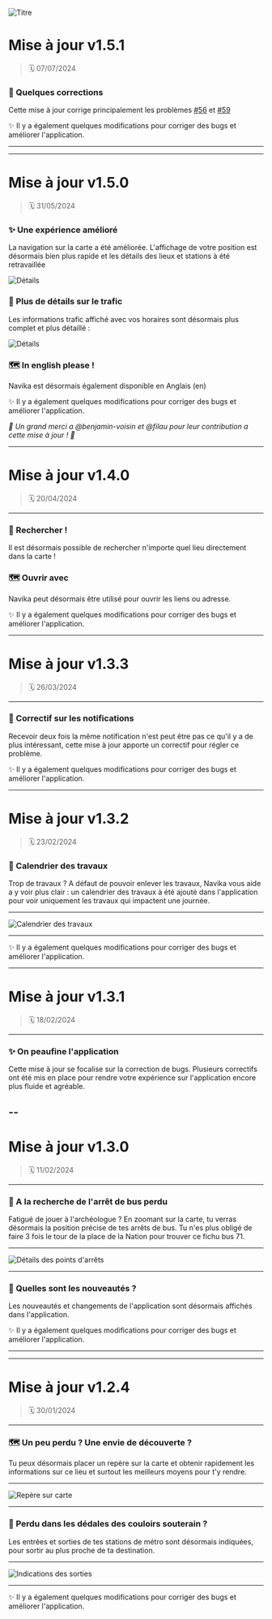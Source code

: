 ![Titre](https://navika.hackernwar.com/changelog/title.png "Titre")

# Mise à jour v1.5.1
> 🗓️ 07/07/2024 

### 🐛 Quelques corrections
Cette mise à jour corrige principalement les problèmes [#56](https://github.com/MaisClement/Navika_App/issues/56) et [#59](https://github.com/MaisClement/Navika_App/issues/59)

✨ Il y a également quelques modifications pour corriger des bugs et améliorer l'application.

---
---

# Mise à jour v1.5.0
> 🗓️ 31/05/2024 

### ✨ Une expérience amélioré
La navigation sur la carte a été améliorée. L'affichage de votre position est désormais bien plus rapide et les détails des lieux et stations à été retravaillée

![Détails](https://navika.hackernwar.com/changelog/150_map_enchancement.png "Détails")

### 🚧 Plus de détails sur le trafic
Les informations trafic affiché avec vos horaires sont désormais plus complet et plus détaillé :

![Détails](https://navika.hackernwar.com/changelog/150_trafic_change.png "Détails")

### 🗺️ In english please !
Navika est désormais également disponible en Anglais (en)

✨ Il y a également quelques modifications pour corriger des bugs et améliorer l'application.

*💖 Un grand merci a @benjamin-voisin et @filau pour leur contribution a cette mise à jour ! 💖*

---
# Mise à jour v1.4.0
> 🗓️ 20/04/2024 

---

### 🔎 Rechercher !
Il est désormais possible de rechercher n'importe quel lieu directement dans la carte !

### 🗺️ Ouvrir avec
Navika peut désormais être utilisé pour ouvrir les liens ou adresse. 

✨ Il y a également quelques modifications pour corriger des bugs et améliorer l'application.

---

# Mise à jour v1.3.3
> 🗓️ 26/03/2024 

---

### 🔔 Correctif sur les notifications
Recevoir deux fois la même notification n'est peut être pas ce qu'il y a de plus intéressant, cette mise à jour apporte un correctif pour régler ce problème.

✨ Il y a également quelques modifications pour corriger des bugs et améliorer l'application.

---

# Mise à jour v1.3.2
> 🗓️ 23/02/2024 

### 🚧 Calendrier des travaux
Trop de travaux ? A défaut de pouvoir enlever les travaux, Navika vous aide a y voir plus clair : un calendrier des travaux à été ajouté dans l'application pour voir uniquement les travaux qui impactent une journée.

---

![Calendrier des travaux](https://media.discordapp.net/attachments/788059429467455503/1221151144445743125/Screenshot_20240323-183801.png?ex=661188a0&is=65ff13a0&hm=be362ea05c60590280bee4873ba7cc0371dd255010addc2811cf5a2290aa8a7a&=&format=webp&quality=lossless&width=338&height=670 "Calendrier des travaux")

---

✨ Il y a également quelques modifications pour corriger des bugs et améliorer l'application.

---

# Mise à jour v1.3.1
> 🗓️ 18/02/2024 

---

### ✨ On peaufine l'application
Cette mise à jour se focalise sur la correction de bugs. Plusieurs correctifs ont été mis en place pour rendre votre expérience sur l'application encore plus fluide et agréable.

--
---

# Mise à jour v1.3.0
> 🗓️ 11/02/2024 

---

### 🧭 A la recherche de l'arrêt de bus perdu 
Fatigué de jouer à l'archéologue ? En zoomant sur la carte, tu verras désormais la position précise de tes arrêts de bus. Tu n'es plus obligé de faire 3 fois le tour de la place de la Nation pour trouver ce fichu bus 71. 

---

![Détails des points d'arrêts](https://media.discordapp.net/attachments/788059429467455503/1221151144005468190/Screenshot_20240323-183605.png?ex=661188a0&is=65ff13a0&hm=58c43a47c670a6955ee6124a3de39698561732c1bd29b24bccdfedccb5659de2&=&format=webp&quality=lossless&width=343&height=671 "Détails des points d'arrêts")

---

### 🎉 Quelles sont les nouveautés ?
Les nouveautés et changements de l'application sont désormais affichés dans l'application.

✨ Il y a également quelques modifications pour corriger des bugs et améliorer l'application.

---
---
   
# Mise à jour v1.2.4

> 🗓️ 30/01/2024
---

### 🗺️ Un peu perdu ? Une envie de découverte ?
Tu peux désormais placer un repère sur la carte et obtenir rapidement les informations sur ce lieu et surtout les meilleurs moyens pour t'y rendre.

---

![Repère sur carte](https://app.navika.hackernwar.com/changelog/point.png "Repère sur carte")

---

### 🚶 Perdu dans les dédales des couloirs souterain ? 
Les entrées et sorties de tes stations de métro sont désormais indiquées, pour sortir au plus proche de ta destination.

---

![Indications des sorties](https://app.navika.hackernwar.com/changelog/exit.png "Indications des sorties")

---

✨ Il y a également quelques modifications pour corriger des bugs et améliorer l'application.
